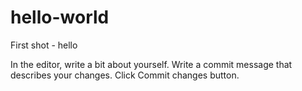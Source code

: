 # hello-world
First shot - hello

In the editor, write a bit about yourself.
Write a commit message that describes your changes.
Click Commit changes button.
